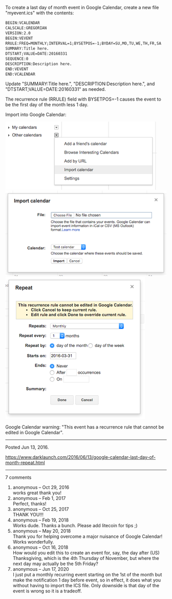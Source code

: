 To create a last day of month event in Google Calendar, create a new file "myevent.ics" with the contents:

```
BEGIN:VCALENDAR
CALSCALE:GREGORIAN
VERSION:2.0
BEGIN:VEVENT
RRULE:FREQ=MONTHLY;INTERVAL=1;BYSETPOS=-1;BYDAY=SU,MO,TU,WE,TH,FR,SA
SUMMARY:Title here.
DTSTART;VALUE=DATE:20160331
SEQUENCE:0
DESCRIPTION:Description here.
END:VEVENT
END:VCALENDAR
```

Update "SUMMARY:Title here.", "DESCRIPTION:Description here.", and "DTSTART;VALUE=DATE:20160331" as needed.

The recurrence rule (RRULE) field with BYSETPOS=-1 causes the event to be the first day of the month less 1 day.

Import into Google Calendar:

<img alt="" src="/img/uploads/2016-06/google-calendar-import-calendar.png" />
<img alt="" src="/img/uploads/2016-06/google-calendar-import.png" />
<img alt="" src="/img/uploads/2016-06/google-calendar-event-repeat.png" />

Google Calendar warning: "This event has a recurrence rule that cannot be edited in Google Calendar".

---

Posted Jun 13, 2016.

https://www.darklaunch.com/2016/06/13/google-calendar-last-day-of-month-repeat.html

---

7 comments

<ol>
    <li>
        <div>
            anonymous &ndash; Oct 29, 2016
            <div>
works great thank you!
            </div>
        </div>
    </li>
    <li>
        <div>
            anonymous &ndash; Feb 1, 2017
            <div>
Perfect, thanks!
            </div>
        </div>
    </li>
    <li>
        <div>
            anonymous &ndash; Oct 25, 2017
            <div>
THANK YOU!!!
            </div>
        </div>
    </li>
    <li>
        <div>
            anonymous &ndash; Feb 19, 2018
            <div>
Works dude. Thanks a bunch. Please add litecoin for tips ;)
            </div>
        </div>
    </li>
    <li>
        <div>
            anonymous &ndash; May 20, 2018
            <div>
Thank you for helping overcome a major nuisance of Google Calendar! Works wonderfully.
            </div>
        </div>
    </li>
    <li>
        <div>
            anonymous &ndash; Oct 16, 2018
            <div>
How would you edit this to create an event for, say, the day after (US) Thanksgiving, which is the 4th Thursday of November, but where the next day may actually be the 5th Friday?
            </div>
        </div>
    </li>
    <li>
        <div>
            anonymous &ndash; Jun 17, 2020
            <div>
I just put a monthly recurring event starting on the 1st of the month but make the notification 1 day before event, so in effect, it does what you without having to import the ICS file. Only downside is that day of the event is wrong so it is a tradeoff.
            </div>
        </div>
    </li>
</ol>
